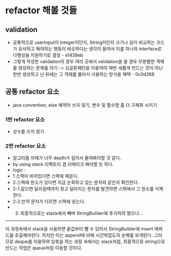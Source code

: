 # refactor 해볼 것들

## validation

- 공통적으로 userInput이 Integer이던지, String이던지 크기나 길이 비교하는 코드가 유사하고 해야하는 행동이 비슷하다는 생각이 들어서 이를 하나의 interface로 다형성을 지원하기로 결정 - e1439eb
- 그렇게 작성한 validation의 경우 여러 곳에서 validation을 쓸 경우 무분별한 객체를 생성하는 문제를 야기 -> 싱글톤패턴을 이용하여 매번 새롭게 만드는 것이 아닌 한번 생성하고 난 뒤에는 그 객체를 불러서 사용하는 방식을 채택 - 0c0d268

## 공통 refactor 요소

- java convention, else 예약어 쓰지 않기, 변수 및 함수명 좀 더 구체화 시키기

### 1번 refactor 요소

- 상수를 쓰지 않기

### 2번 refactor 요소

- 알고리즘 자체가 너무 depth가 깊어서 줄여봐야할 것 같다.
- by using stack 리팩토리 겸 리메이크 해야할 듯 하다.
- logic : 
- 1.스택이 비어있다면 스택에 채운다.
- 2.스택에 원소가 있다면 지금 순회하고 있는 문자와 같은지 확인한다.
- 2-1.같으면 달라질때까지 찾고 달라지는 문자를 발견하면 스택에서 그 원소를 삭제한다.
- 2-2.만약 문자가 다르면 스택에 넣는다.
- 3. 최종적으로는 stack에서 빼며 StringBuilder에 추가하려 했으나...
----
이 과정속에서 stack을 사용하면 끝값부터 뺄 수 있어서 StringBuilder에 insert 메써드를 호출해야한다. 하지만 이는 append에 비해 시간복잡도의 손해를 보게된다. 그러므로 deque를 이용하여 압축을 하는 과정 속에서는 stack처럼, 최종적으로 string으로 만드는 작업은 queue처럼 이용할 것이다.